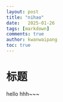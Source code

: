```yaml
---
layout: post
title: "nihao"
date:   2025-01-26
tags: [markdown]
comments: true
author: kwanwaipang
toc: true
---
```



<!-- * 目录
{:toc} -->
# 标题
hello hhh~~~

